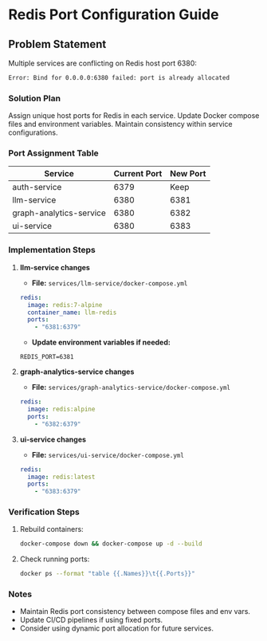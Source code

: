 # Redis Port Configuration Guide

## Problem Statement
Multiple services are conflicting on Redis host port 6380:

```bash
Error: Bind for 0.0.0.0:6380 failed: port is already allocated
```

### Solution Plan
Assign unique host ports for Redis in each service. Update Docker compose files and environment variables. Maintain consistency within service configurations.

### Port Assignment Table
| Service                  | Current Port | New Port |
|--------------------------|--------------|----------|
| auth-service             | 6379         | Keep     |
| llm-service              | 6380         | 6381     |
| graph-analytics-service | 6380         | 6382     |
| ui-service               | 6380         | 6383     |

### Implementation Steps
1. **llm-service changes**
   - **File:** `services/llm-service/docker-compose.yml`

   ```yaml
   redis:
     image: redis:7-alpine
     container_name: llm-redis
     ports:
       - "6381:6379"
   ```

   - **Update environment variables if needed:**

   ```env
   REDIS_PORT=6381
   ```

2. **graph-analytics-service changes**
   - **File:** `services/graph-analytics-service/docker-compose.yml`

   ```yaml
   redis:
     image: redis:alpine
     ports:
       - "6382:6379"
   ```

3. **ui-service changes**
   - **File:** `services/ui-service/docker-compose.yml`

   ```yaml
   redis:
     image: redis:latest
     ports:
       - "6383:6379"
   ```

### Verification Steps
1. Rebuild containers:
   ```bash
   docker-compose down && docker-compose up -d --build
   ```

2. Check running ports:
   ```bash
   docker ps --format "table {{.Names}}\t{{.Ports}}"
   ```

### Notes
- Maintain Redis port consistency between compose files and env vars.
- Update CI/CD pipelines if using fixed ports.
- Consider using dynamic port allocation for future services.